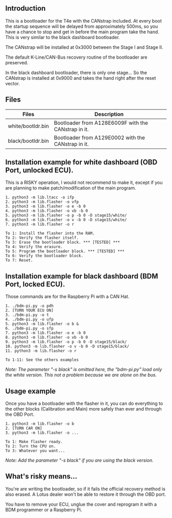 ## Introduction

This is a bootloader for the T4e with the CANstrap included. At every boot the
startup sequence will be delayed from approximately 500ms, so you have a chance
to stop and get in before the main program take the hand. This is very similar
to the black dashboard bootloader.

The CANstrap will be installed at 0x3000 between the Stage I and Stage II.

The default K-Line/CAN-Bus recovery routine of the bootloader are preserved.

In the black dashboard bootloader, there is only one stage... So the CANstrap is
installed at 0x9000 and takes the hand right after the reset vector.

## Files

 Files                 | Description
 ----------------------|------------
 white/bootldr.bin     | Bootloader from A128E6009F with the CANstrap in it.
 black/bootldr.bin     | Bootloader from A129E0002 with the CANstrap in it.

## Installation example for white dashboard (OBD Port, unlocked ECU).

This is a RISKY operation, I would not recommend to make it, except if you are
planning to make patch/modification of the main program.

	1. python3 -m lib.ltacc -o ifp
	2. python3 -m lib.flasher -o vfp
	3. python3 -m lib.flasher -o e -b 0
	4. python3 -m lib.flasher -o vb -b 0
	5. python3 -m lib.flasher -o p -b 0 -D stage15/white/
	6. python3 -m lib.flasher -o v -b 0 -D stage15/white/
	7. python3 -m lib.flasher -o r

	To 1: Install the flasher into the RAM.
	To 2: Verify the flasher itself.
	To 3: Erase the bootloader block. *** [TESTED] ***
	To 4: Verify the erasure.
	To 5: Program the bootloader block. *** [TESTED] ***
	To 6: Verify the bootloader block.
	To 7: Reset.

## Installation example for black dashboard (BDM Port, locked ECU).

Those commands are for the Raspberry Pi with a CAN Hat.

	1. ./bdm-pi.py -o pdh
	2. [TURN YOUR ECU ON]
	3. ./bdm-pi.py -o t
	4. ./bdm-pi.py -o ufp
	5. python3 -m lib.flasher -o b &
	6. ./bdm-pi.py -o sfp
	7. python3 -m lib.flasher -o e -b 0
	8. python3 -m lib.flasher -o vb -b 0
	9. python3 -m lib.flasher -o p -b 0 -D stage15/black/
	10. python3 -m lib.flasher -o v -b 0 -D stage15/black/
	11. python3 -m lib.flasher -o r

	To 1-11: See the others examples

*Note: The parameter "-s black" is omitted here, the "bdm-pi.py" load only the
white version. This not a problem because we are alone on the bus.*

## Usage example

Once you have a bootloader with the flasher in it, you can do everything to the
other blocks (Calibration and Main) more safely than ever and through the OBD Port.

	1. python3 -m lib.flasher -o b
	2. [TURN CAR ON]
	3. python3 -m lib.flasher -o ...

	To 1: Make flasher ready.
	To 2: Turn the CPU on.
	To 3: Whatever you want...

*Note: Add the parameter "-s black" if you are using the black version.*

## What's risky means...

You're are writing the bootloader, so if it fails the official recovery method
is also erased. A Lotus dealer won't be able to restore it through the OBD port.

You have to remove your ECU, unglue the cover and reprogram it with a BDM
programmer or a Raspberry Pi.

